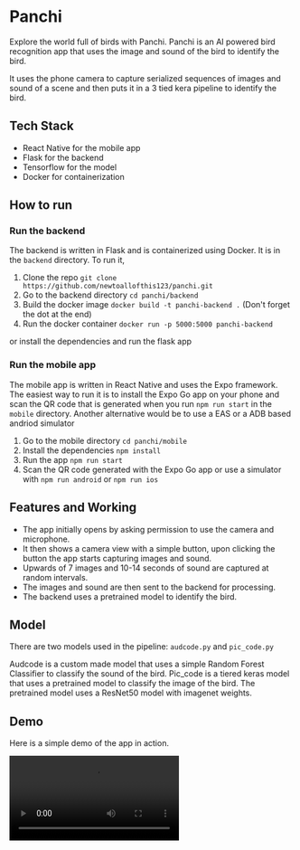 # Panchi

Explore the world full of birds with Panchi.
Panchi is an AI powered bird recognition app that uses the image and sound of the bird to identify the bird.

It uses the phone camera to capture serialized sequences of images and sound of a scene and then
puts it in a 3 tied kera pipeline to identify the bird.

## Tech Stack

- React Native for the mobile app
- Flask for the backend
- Tensorflow for the model
- Docker for containerization

## How to run

### Run the backend

The backend is written in Flask and is containerized using Docker.
It is in the `backend` directory.
To run it,

1. Clone the repo `git clone https://github.com/newtoallofthis123/panchi.git`
2. Go to the backend directory `cd panchi/backend`
3. Build the docker image `docker build -t panchi-backend .` (Don't forget the dot at the end)
4. Run the docker container `docker run -p 5000:5000 panchi-backend`

or install the dependencies and run the flask app

### Run the mobile app

The mobile app is written in React Native and uses the Expo framework.
The easiest way to run it is to install the Expo Go app on your phone and scan the QR code that is generated when you
run `npm run start` in the `mobile` directory.
Another alternative would be to use a EAS or a ADB based andriod simulator

1. Go to the mobile directory `cd panchi/mobile`
2. Install the dependencies `npm install`
3. Run the app `npm run start`
4. Scan the QR code generated with the Expo Go app or use a simulator with `npm run android` or `npm run ios`

## Features and Working

- The app initially opens by asking permission to use the camera and microphone.
- It then shows a camera view with a simple button, upon clicking the button the app starts capturing images and sound.
- Upwards of 7 images and 10-14 seconds of sound are captured at random intervals.
- The images and sound are then sent to the backend for processing.
- The backend uses a pretrained model to identify the bird.

## Model

There are two models used in the pipeline: `audcode.py` and `pic_code.py`

Audcode is a custom made model that uses a simple Random Forest Classifier to classify the sound of the bird.
Pic_code is a tiered keras model that uses a pretrained model to classify the image of the bird.
The pretrained model uses a ResNet50 model with imagenet weights.

## Demo

Here is a simple demo of the app in action.

![Demo](https://github.com/newtoallofthis123/panchi/raw/refs/heads/main/assets/panchi.mp4)

